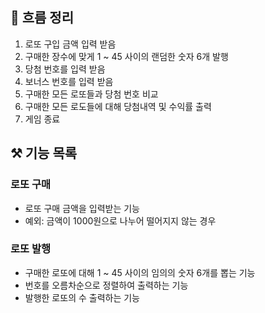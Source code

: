## 🎯 흐름 정리
1. 로또 구입 금액 입력 받음 
2. 구매한 장수에 맞게 1 ~ 45 사이의 랜덤한 숫자 6개 발행
3. 당첨 번호를 입력 받음
4. 보너스 번호를 입력 받음
5. 구매한 모든 로또들과 당첨 번호 비교 
6. 구매한 모든 로도들에 대해 당첨내역 및 수익률 출력 
7. 게임 종료 

## ⚒️ 기능 목록
### 로또 구매
- 로또 구매 금액을 입력받는 기능
- 예외: 금액이 1000원으로 나누어 떨어지지 않는 경우 
### 로또 발행
- 구매한 로또에 대해 1 ~ 45 사이의 임의의 숫자 6개를 뽑는 기능
- 번호를 오름차순으로 정렬하여 출력하는 기능
- 발행한 로또의 수 출력하는 기능